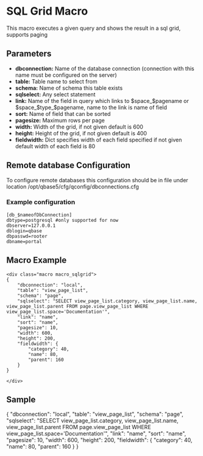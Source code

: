 # SQL Grid Macro

This macro executes a given query and shows the result in a sql grid, supports paging

## Parameters

* __dbconnection:__ Name of the database connection (connection with this name must be configured on the server)
* __table:__ Table name to select from
* __schema:__ Name of schema this table exists
* __sqlselect:__ Any select statement
* __link:__ Name of the field in query which links to $space_$pagename or $space_$type_$pagename, name to the link is name of field
* __sort:__ Name of field that can be sorted
* __pagesize:__ Maximum rows per page
* __width:__ Width of the grid, if not given default is 600
* __height:__ Height of the grid, if not given default is 400
* __fieldwidth:__ Dict specifies width of each field specified if not given default width of each field is 80

## Remote database Configuration

To configure remote databases this configuration should be in file under location /opt/qbase5/cfg/qconfig/dbconnections.cfg

### Example configuration

	[db_$nameofDbConnection]
	dbtype=postgresql #only supported for now
	dbserver=127.0.0.1
	dblogin=qbase
	dbpasswd=rooter
	dbname=portal

## Macro Example

	<div class="macro macro_sqlgrid">
	{
		"dbconnection": "local",
		"table": "view_page_list",
		"schema": "page",
		"sqlselect": "SELECT view_page_list.category, view_page_list.name, view_page_list.parent FROM page.view_page_list WHERE view_page_list.space='Documentation'",
		"link": "name",
		"sort": "name",
		"pagesize": 10,
		"width": 600,
		"height": 200,
		"fieldwidth": {
			"category": 40,
			"name": 80,
			"parent": 160
		}
	}
	
	</div>

## Sample

<div class="macro macro_sqlgrid">
	{
		"dbconnection": "local",
		"table": "view_page_list",
		"schema": "page",
		"sqlselect": "SELECT view_page_list.category, view_page_list.name, view_page_list.parent FROM page.view_page_list WHERE view_page_list.space='Documentation'",
		"link": "name",
		"sort": "name",
		"pagesize": 10,
		"width": 600,
		"height": 200,
		"fieldwidth": {
			"category": 40,
			"name": 80,
			"parent": 160
		}
	}

</div>



